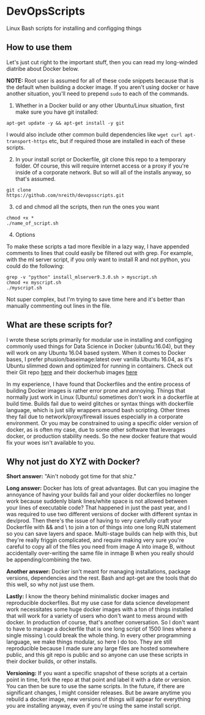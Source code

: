 # DevOpsScripts
Linux Bash scripts for installing and configging things

## How to use them

Let's just cut right to the important stuff, then you can read my long-winded diatribe about Docker below.

**NOTE:** Root user is assumed for all of these code snippets because that is the default when building a docker image. If you aren't using docker or have another situation, you'll need to prepend ```sudo``` to each of the commands.

1. Whether in a Docker build or any other Ubuntu/Linux situation, first make sure you have git installed:

```apt-get update -y && apt-get install -y git```

I would also include other common build dependencies like ```wget curl apt-transport-https``` etc, but if required those are installed in each of these scripts.

2. In your install script or Dockerfile, git clone this repo to a temporary folder. Of course, this will require internet access or a proxy if you're inside of a corporate network. But so will all of the installs anyway, so that's assumed.

```cd /tmp
git clone 
https://github.com/nreith/devopsscripts.git
```

3. cd and chmod all the scripts, then run the ones you want

```cd devopsscripts/
chmod +x *
./name_of_script.sh
```

4. Options

To make these scripts a tad more flexible in a lazy way, I have appended comments to lines that could easily be filtered out with grep. For example, with the ml server script, if you only want to install R and not python, you could do the following:

```cd /tmp/devopsscripts
grep -v "python" install_mlserver9.3.0.sh > myscript.sh
chmod +x myscript.sh
./myscript.sh
```
Not super complex, but I'm trying to save time here and it's better than manually commenting out lines in the file.

## What are these scripts for?

I wrote these scripts primarily for modular use in installing and configging commonly used things for Data Science in Docker (ubuntu:16.04), but they will work on any Ubuntu 16.04 based system. When it comes to Docker bases, I prefer phusion/baseimage:latest over vanilla Ubuntu 16.04, as it's Ubuntu slimmed down and optimized for running in containers. Check out their Git repo [here](https://github.com/phusion/baseimage-docker) and their dockerhub images [here](https://hub.docker.com/r/phusion/baseimage/)

In my experience, I have found that Dockerfiles and the entire process of building Docker images is rather error prone and annoying. Things that normally just work in Linux (Ubuntu) sometimes don't work in a dockerfile at build time. Builds fail due to weird glitches or syntax things with dockerfile language, which is just silly wrappers around bash scripting. Other times they fail due to network/proxy/firewall issues especially in a corporate environment. Or you may be constrained to using a specific older version of docker, as is often my case, due to some other software that leverages docker, or production stability needs. So the new docker feature that would fix your woes isn't available to you.

## Why not just do XYZ with Docker?

**Short answer:** "Ain't nobody got time for that shiz."

**Long answer:** Docker has lots of great advantages. But can you imagine the annoyance of having your builds fail and your older dockerfiles no longer work because suddenly blank lines/white space is not allowed between your lines of executable code? That happened in just the past year, and I was required to use two different versions of docker with different syntax in dev/prod. Then there's the issue of having to very carefully craft your Dockerfile with && and \ to join a ton of things into one long RUN statement so you can save layers and space. Multi-stage builds can help with this, but they're really friggin complicated, and require making very sure you're careful to copy all of the files you need from image A into image B, without accidentally over-writing the same file in inmage B when you really should be appending/combining the two.

**Another answer:** Docker isn't meant for managing installations, package versions, dependencies and the rest. Bash and apt-get are the tools that do this well, so why not just use them.

**Lastly:** I know the theory behind minimalistic docker images and reproducible dockerfiles. But my use case for data science development work necessitates some huge docker images with a ton of things installed that will work for a variety of users who don't want to mess around with docker. In production of course, that's another conversation. So I don't want to have to manage a dockerfile that is one long script of 1500 lines where a single missing \ could break the whole thing. In every other programming language, we make things modular, so here I do too. They are still reproducible because I made sure any large files are hosted somewhere public, and this git repo is public and so anyone can use these scripts in their docker builds, or other installs.

**Versioning:** If you want a specific snapshot of these scripts at a certain point in time, fork the repo at that point and label it with a date or version. You can then be sure to use the same scripts. In the future, if there are significant changes, I might consider releases. But be aware anytime you rebuild a docker image, new versions of things will appear for everything you are installing anyway, even if you're using the same install script.
